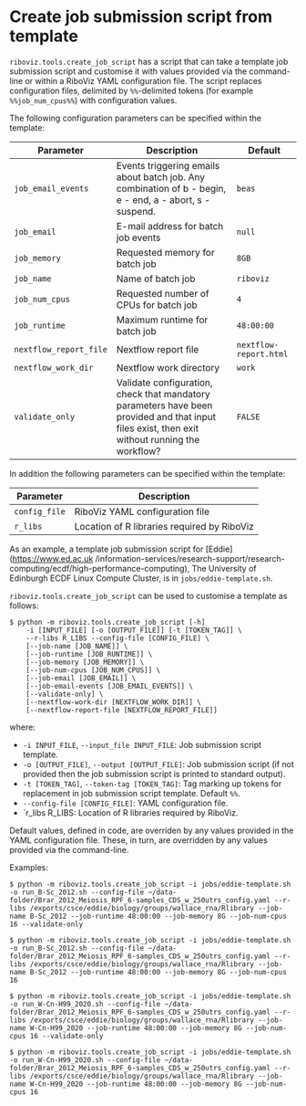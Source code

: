 # Create job submission script from template

`riboviz.tools.create_job_script` has a script that can take a template job submission script and customise it with values provided via the command-line or within a RiboViz YAML configuration file. The script replaces configuration files, delimited by `%%`-delimited tokens (for example `%%job_num_cpus%%`) with configuration values.

The following configuration parameters can be specified within the template:

| Parameter | Description | Default |
| --------- | ----------- | ------- |
| `job_email_events` | Events triggering emails about batch job. Any combination of b - begin, e - end, a - abort, s - suspend. | `beas` |
| `job_email` | E-mail address for batch job events | `null` |
| `job_memory` | Requested memory for batch job | `8GB` |
| `job_name` | Name of batch job | `riboviz` |
| `job_num_cpus` | Requested number of CPUs for batch job | `4` |
| `job_runtime` | Maximum runtime for batch job | `48:00:00` |
| `nextflow_report_file` | Nextflow report file | `nextflow-report.html` |
| `nextflow_work_dir` | Nextflow work directory | `work` |
| `validate_only` | Validate configuration, check that mandatory parameters have been provided and that input files exist, then exit without running the workflow? | `FALSE` |

In addition the following parameters can be specified within the template:

| Parameter | Description |
| --------- | ----------- |
| `config_file` | RiboViz YAML configuration file |
| `r_libs` | Location of R libraries required by RiboViz |

As an example, a template job submission script for [Eddie](https://www.ed.ac.uk /information-services/research-support/research-computing/ecdf/high-performance-computing), The University of Edinburgh ECDF Linux Compute Cluster, is in `jobs/eddie-template.sh`.

`riboviz.tools.create_job_script` can be used to customise a template as follows:

```console
$ python -m riboviz.tools.create_job_script [-h]
    -i [INPUT_FILE] [-o [OUTPUT_FILE]] [-t [TOKEN_TAG]] \
    --r-libs R_LIBS --config-file [CONFIG_FILE] \
    [--job-name [JOB_NAME]] \
    [--job-runtime [JOB_RUNTIME]] \
    [--job-memory [JOB_MEMORY]] \
    [--job-num-cpus [JOB_NUM_CPUS]] \
    [--job-email [JOB_EMAIL]] \
    [--job-email-events [JOB_EMAIL_EVENTS]] \
    [--validate-only] \
    [--nextflow-work-dir [NEXTFLOW_WORK_DIR]] \
    [--nextflow-report-file [NEXTFLOW_REPORT_FILE]]
```

where:

* `-i INPUT_FILE`, `--input_file INPUT_FILE`: Job submission script template.
* `-o [OUTPUT_FILE]`, `--output [OUTPUT_FILE]`: Job submission script (if not provided then the job submission script is printed to standard output).
* `-t [TOKEN_TAG]`, `--token-tag [TOKEN_TAG]`: Tag marking up tokens for replacement in job submission script template. Default `%%`.
* `--config-file [CONFIG_FILE]`: YAML configuration file.
* `r_libs R_LIBS: Location of R libraries required by RiboViz.

Default values, defined in code, are overriden by any values provided in the YAML configuration file. These, in turn, are overridden by any values provided via the command-line.

Examples:

```console
$ python -m riboviz.tools.create_job_script -i jobs/eddie-template.sh -o run_B-Sc_2012.sh --config-file ~/data-folder/Brar_2012_Meiosis_RPF_6-samples_CDS_w_250utrs_config.yaml --r-libs /exports/csce/eddie/biology/groups/wallace_rna/Rlibrary --job-name B-Sc_2012 --job-runtime 48:00:00 --job-memory 8G --job-num-cpus 16 --validate-only
```
```console
$ python -m riboviz.tools.create_job_script -i jobs/eddie-template.sh -o run_B-Sc_2012.sh --config-file ~/data-folder/Brar_2012_Meiosis_RPF_6-samples_CDS_w_250utrs_config.yaml --r-libs /exports/csce/eddie/biology/groups/wallace_rna/Rlibrary --job-name B-Sc_2012 --job-runtime 48:00:00 --job-memory 8G --job-num-cpus 16
```
```console
$ python -m riboviz.tools.create_job_script -i jobs/eddie-template.sh -o run_W-Cn-H99_2020.sh --config-file ~/data-folder/Brar_2012_Meiosis_RPF_6-samples_CDS_w_250utrs_config.yaml --r-libs /exports/csce/eddie/biology/groups/wallace_rna/Rlibrary --job-name W-Cn-H99_2020 --job-runtime 48:00:00 --job-memory 8G --job-num-cpus 16 --validate-only
```
```console
$ python -m riboviz.tools.create_job_script -i jobs/eddie-template.sh -o run_W-Cn-H99_2020.sh --config-file ~/data-folder/Brar_2012_Meiosis_RPF_6-samples_CDS_w_250utrs_config.yaml --r-libs /exports/csce/eddie/biology/groups/wallace_rna/Rlibrary --job-name W-Cn-H99_2020 --job-runtime 48:00:00 --job-memory 8G --job-num-cpus 16
```

